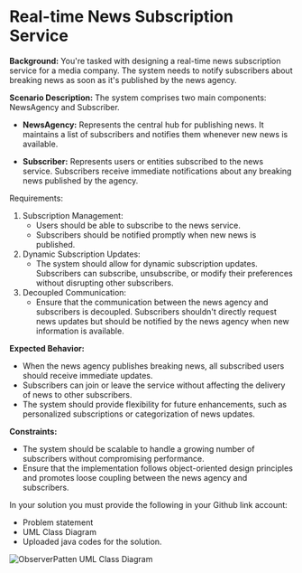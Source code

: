 # Real-time News Subscription Service
**Background:** You're tasked with designing a real-time news subscription service for a media company. The system needs to notify subscribers about breaking news as soon as it's published by the news agency.

**Scenario Description:** The system comprises two main components: NewsAgency and Subscriber.

* **NewsAgency:** Represents the central hub for publishing news. It maintains a list of subscribers and notifies them whenever new news is available.

* **Subscriber:** Represents users or entities subscribed to the news service. Subscribers receive immediate notifications about any breaking news published by the agency.

Requirements:

1. Subscription Management:
    * Users should be able to subscribe to the news service.
    * Subscribers should be notified promptly when new news is published.
2. Dynamic Subscription Updates:
    * The system should allow for dynamic subscription updates. Subscribers can subscribe, unsubscribe, or modify their preferences without disrupting other subscribers.
3. Decoupled Communication:
    * Ensure that the communication between the news agency and subscribers is decoupled. Subscribers shouldn't directly request news updates but should be notified by the news agency when new information is available.

**Expected Behavior:**
* When the news agency publishes breaking news, all subscribed users should receive immediate updates.
* Subscribers can join or leave the service without affecting the delivery of news to other subscribers.
* The system should provide flexibility for future enhancements, such as personalized subscriptions or categorization of news updates.

**Constraints:**

* The system should be scalable to handle a growing number of subscribers without compromising performance.
* Ensure that the implementation follows object-oriented design principles and promotes loose coupling between the news agency and subscribers.

In your solution you must provide the following in your Github link account:

* Problem statement 
* UML Class Diagram
* Uploaded java codes for the solution.

![ObserverPatten UML Class Diagram](https://github.com/user-attachments/assets/34e312dd-7339-4939-b8b6-7990dafdbf98)
